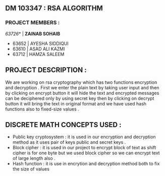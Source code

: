 ## DM 103347 : RSA ALGORITHM

### PROJECT MEMBERS :
*63726** | **ZAINAB SOHAIB**
 * 63652   | AYESHA SIDDIQUI
 * 63610  | ASAD ALI KAZMI
 * 63712  | HAMZA SALEEM
 
## PROJECT DESCRIPTION :
We are working on rsa cryptography which has two functions encryption and decryption . First we  enter the plain text by taking user input and then by clicking on encrypt button it will hide the text and encrypted messages can be deciphered only by using secret key then by clicking on decrypt button it will bring the text in original format and we have used hash functions also to fixed-size values .

## DISCRETE MATH CONCEPTS USED :
* Public key cryptosystem : it is used in our encryption and decryption method as it uses pair of keys public and secret keys .
* Block cipher : it is used in our project to encrypt block of text as shift cipher is for one byte but we used block cipher so we can encrypt text of large length also .
* Hash function : it is use in encrytion and decryption method both to fix the size of values


